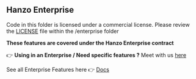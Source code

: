 ## Hanzo Enterprise

Code in this folder is licensed under a commercial license. Please review the [LICENSE](./LICENSE.md) file within the /enterprise folder

**These features are covered under the Hanzo Enterprise contract**

👉 **Using in an Enterprise / Need specific features ?** Meet with us [here](https://calendly.com/d/4mp-gd3-k5k/llm-1-1-onboarding-chat?month=2024-02)

See all Enterprise Features here 👉 [Docs](https://docs.llm.ai/docs/proxy/enterprise)
